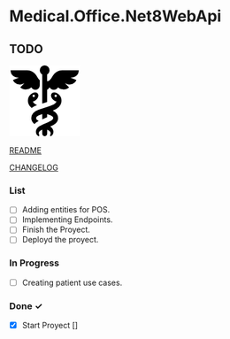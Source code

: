 # Medical.Office.Net8WebApi

## TODO

![enter image description here](./Img/caduceo.png)

[README](/README.md)

[CHANGELOG](/Documentacion/CHANGELOG.md)

### List

- [ ] Adding entities for POS.
- [ ] Implementing Endpoints.
- [ ] Finish the Proyect.
- [ ] Deployd the proyect.

### In Progress

- [ ] Creating patient use cases.

### Done ✓

- [x] Start Proyect []